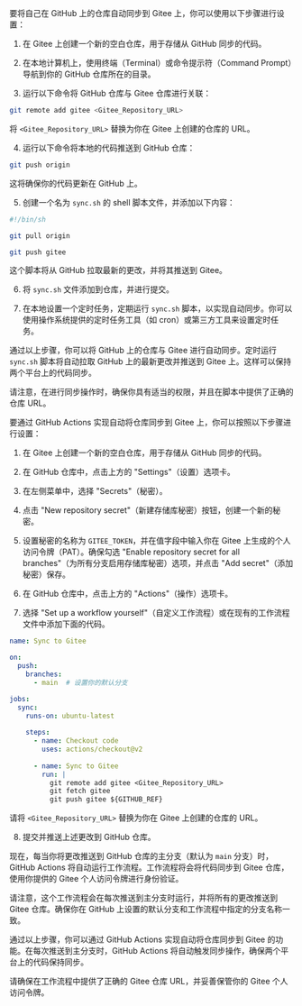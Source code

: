 要将自己在 GitHub 上的仓库自动同步到 Gitee 上，你可以使用以下步骤进行设置：

1. 在 Gitee 上创建一个新的空白仓库，用于存储从 GitHub 同步的代码。

2. 在本地计算机上，使用终端（Terminal）或命令提示符（Command Prompt）导航到你的 GitHub 仓库所在的目录。

3. 运行以下命令将 GitHub 仓库与 Gitee 仓库进行关联：
```bash
git remote add gitee <Gitee_Repository_URL>
```
将 `<Gitee_Repository_URL>` 替换为你在 Gitee 上创建的仓库的 URL。

4. 运行以下命令将本地的代码推送到 GitHub 仓库：
```bash
git push origin
```
这将确保你的代码更新在 GitHub 上。

5. 创建一个名为 `sync.sh` 的 shell 脚本文件，并添加以下内容：
```bash
#!/bin/sh

git pull origin

git push gitee
```
这个脚本将从 GitHub 拉取最新的更改，并将其推送到 Gitee。

6. 将 `sync.sh` 文件添加到仓库，并进行提交。

7. 在本地设置一个定时任务，定期运行 `sync.sh` 脚本，以实现自动同步。你可以使用操作系统提供的定时任务工具（如 cron）或第三方工具来设置定时任务。

通过以上步骤，你可以将 GitHub 上的仓库与 Gitee 进行自动同步。定时运行 `sync.sh` 脚本将自动拉取 GitHub 上的最新更改并推送到 Gitee 上。这样可以保持两个平台上的代码同步。

请注意，在进行同步操作时，确保你具有适当的权限，并且在脚本中提供了正确的仓库 URL。


要通过 GitHub Actions 实现自动将仓库同步到 Gitee 上，你可以按照以下步骤进行设置：

1. 在 Gitee 上创建一个新的空白仓库，用于存储从 GitHub 同步的代码。

2. 在 GitHub 仓库中，点击上方的 "Settings"（设置）选项卡。

3. 在左侧菜单中，选择 "Secrets"（秘密）。

4. 点击 "New repository secret"（新建存储库秘密）按钮，创建一个新的秘密。

5. 设置秘密的名称为 `GITEE_TOKEN`，并在值字段中输入你在 Gitee 上生成的个人访问令牌（PAT）。确保勾选 "Enable repository secret for all branches"（为所有分支启用存储库秘密）选项，并点击 "Add secret"（添加秘密）保存。

6. 在 GitHub 仓库中，点击上方的 "Actions"（操作）选项卡。

7. 选择 "Set up a workflow yourself"（自定义工作流程）或在现有的工作流程文件中添加下面的代码。

```yaml
name: Sync to Gitee

on:
  push:
    branches:
      - main  # 设置你的默认分支

jobs:
  sync:
    runs-on: ubuntu-latest
    
    steps:
      - name: Checkout code
        uses: actions/checkout@v2
        
      - name: Sync to Gitee
        run: |
          git remote add gitee <Gitee_Repository_URL>
          git fetch gitee
          git push gitee ${GITHUB_REF}
```

请将 `<Gitee_Repository_URL>` 替换为你在 Gitee 上创建的仓库的 URL。

8. 提交并推送上述更改到 GitHub 仓库。

现在，每当你将更改推送到 GitHub 仓库的主分支（默认为 `main` 分支）时，GitHub Actions 将自动运行工作流程。工作流程将会将代码同步到 Gitee 仓库，使用你提供的 Gitee 个人访问令牌进行身份验证。

请注意，这个工作流程会在每次推送到主分支时运行，并将所有的更改推送到 Gitee 仓库。确保你在 GitHub 上设置的默认分支和工作流程中指定的分支名称一致。

通过以上步骤，你可以通过 GitHub Actions 实现自动将仓库同步到 Gitee 的功能。在每次推送到主分支时，GitHub Actions 将自动触发同步操作，确保两个平台上的代码保持同步。

请确保在工作流程中提供了正确的 Gitee 仓库 URL，并妥善保管你的 Gitee 个人访问令牌。
